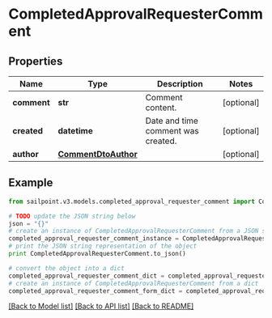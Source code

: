 # CompletedApprovalRequesterComment


## Properties

Name | Type | Description | Notes
------------ | ------------- | ------------- | -------------
**comment** | **str** | Comment content. | [optional] 
**created** | **datetime** | Date and time comment was created. | [optional] 
**author** | [**CommentDtoAuthor**](CommentDtoAuthor.md) |  | [optional] 

## Example

```python
from sailpoint.v3.models.completed_approval_requester_comment import CompletedApprovalRequesterComment

# TODO update the JSON string below
json = "{}"
# create an instance of CompletedApprovalRequesterComment from a JSON string
completed_approval_requester_comment_instance = CompletedApprovalRequesterComment.from_json(json)
# print the JSON string representation of the object
print CompletedApprovalRequesterComment.to_json()

# convert the object into a dict
completed_approval_requester_comment_dict = completed_approval_requester_comment_instance.to_dict()
# create an instance of CompletedApprovalRequesterComment from a dict
completed_approval_requester_comment_form_dict = completed_approval_requester_comment.from_dict(completed_approval_requester_comment_dict)
```
[[Back to Model list]](../README.md#documentation-for-models) [[Back to API list]](../README.md#documentation-for-api-endpoints) [[Back to README]](../README.md)


